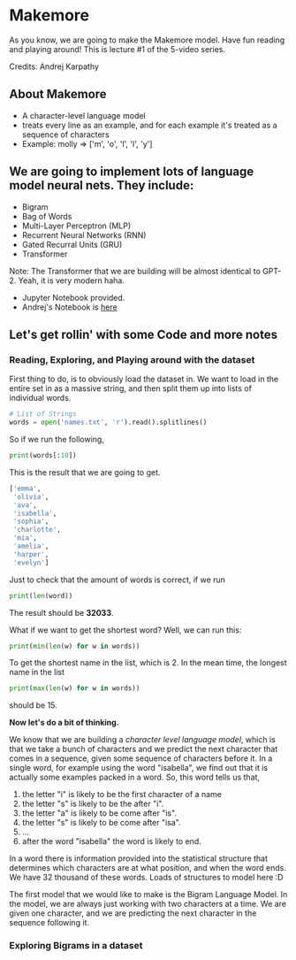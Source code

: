 # Makemore

As you know, we are going to make the Makemore model. Have fun reading and playing around!
This is lecture #1 of the 5-video series.

Credits: Andrej Karpathy

## About Makemore

- A character-level language model
- treats every line as an example, and for each example it's treated as a sequence of characters
- Example: molly => ['m', 'o', 'l', 'l', 'y']

## We are going to implement lots of language model neural nets. They include:

- Bigram
- Bag of Words
- Multi-Layer Perceptron (MLP)
- Recurrent Neural Networks (RNN)
- Gated Recurral Units (GRU)
- Transformer

Note: The Transformer that we are building will be almost identical to GPT-2. Yeah, it is very modern haha. 

- Jupyter Notebook provided.
- Andrej's Notebook is [here](https://github.com/karpathy/nn-zero-to-hero/tree/master/lectures/makemore/makemore_part1_bigrams.ipynb)
  

## Let's get rollin' with some Code and more notes

### Reading, Exploring, and Playing around with the dataset

First thing to do, is to obviously load the dataset in. We want to load in the entire set in as a massive string, and then split them up into lists of individual words.

```python
# List of Strings
words = open('names.txt', 'r').read().splitlines()
```

So if we run the following,

```python
print(words[:10])
```

This is the result that we are going to get.

```python
['emma',
 'olivia',
 'ava',
 'isabella',
 'sophia',
 'charlotte',
 'mia',
 'amelia',
 'harper',
 'evelyn']
```

Just to check that the amount of words is correct, if we run

```python
print(len(word))
```

The result should be **32033**.

What if we want to get the shortest word? Well, we can run this:

```python
print(min(len(w) for w in words))
```

To get the shortest name in the list, which is 2. In the mean time, the longest name in the list

```python
print(max(len(w) for w in words))
```

should be 15.

**Now let's do a bit of thinking.**

We know that we are building a *character level language model*, which is that we take a bunch of characters and we predict the next character that comes in a sequence, given some sequence of characters before it. In a single word, for example using the word "isabella", we find out that it is actually some examples packed in a word. So, this word tells us that, 

1. the letter "i" is likely to be the first character of a name
2. the letter "s" is likely to be the after "i".
3. the letter "a" is likely to be come after "is".
4. the letter "s" is likely to be come after "isa".
5. ...
6. after the word "isabella" the word is likely to end.

In a word there is information provided into the statistical structure that determines which characters are at what position, and when the word ends. We have 32 thousand of these words. Loads of structures to model here :D

The first model that we would like to make is the Bigram Language Model. In the model, we are always just working with two characters at a time. We are given one character, and we are predicting the next character in the sequence following it. 

### Exploring Bigrams in a dataset


